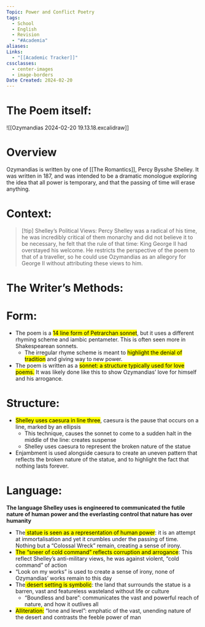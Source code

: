 ```yaml
---
Topic: Power and Conflict Poetry
tags:
  - School
  - English
  - Revision
  - "#Academia"
aliases: 
Links:
  - "[[Academic Tracker]]"
cssclasses:
  - center-images
  - image-borders
Date Created: 2024-02-20
---
```

# The Poem itself: 
![[Ozymandias 2024-02-20 19.13.18.excalidraw]]


# Overview 

Ozymandias is written by one of [[The Romantics]], Percy Bysshe Shelley. It was written in 187, and was intended to be a dramatic monologue exploring the idea that all power is temporary, and that the passing of time will erase anything. 

# Context: 

> [!tip] Shelley’s Political Views:
> Percy Shelley was a radical of his time, he was incredibly critical of them monarchy and did not believe it to be necessary, he felt that the rule of that time: King George II had overstayed his welcome. He restricts the perspective of the poem to that of a traveller, so he could use Ozymandias as an allegory for George II without attributing these views to him. 

# The Writer’s Methods: 

# Form: 

- The poem is a <mark class="hltr-green">14 line form of Petrarchan sonnet</mark>, but it uses a different rhyming scheme and iambic pentameter. This is often seen more in Shakespearean sonnets.
	- The irregular rhyme scheme is meant to <mark class="hltr-purple">highlight the denial of tradition</mark> and giving way to new power.
- The poem is written as a <mark class="hltr-pink">sonnet: a structure typically used for love poems.</mark> It was likely done like this to show Ozymandias’ love for himself and his arrogance. 

# Structure: 

- <mark class="hltr-blue">Shelley uses caesura in line three</mark>, caesura is the pause that occurs on a line, marked by an ellipsis 
	- This technique, causes the sonnet to come to a sudden halt in the middle of the line: creates suspense 
	- Shelley uses caesura to represent the broken nature of the statue 
- Enjambment is used alongside caesura to create an uneven pattern that reflects the broken nature of the statue, and to highlight the fact that nothing lasts forever. 
# Language: 

**The language Shelley uses is engineered to communicated the futile nature of human power and the everlasting control that nature has over humanity**

- The<mark class="hltr-yellow"> statue is seen as a representation of human power</mark>: it is an attempt at immortalisation and yet it crumbles under the passing of time. Nothing but a “Colossal Wreck” remain, creating a sense of irony. 
- <mark class="hltr-red">The “sneer of cold command” reflects corruption and arrogance</mark>: This reflect Shelley’s anti-military views, he was against violent, “cold command” of  action
- “Look on my works” is used to create a sense of irony, none of Ozymandias’ works remain to this day 
- The<mark class="hltr-blue"> desert setting is symbolic</mark>: the land that surrounds the statue is a barren, vast and featureless wasteland without life or culture
	- “Boundless and bare”: communicates the vast and powerful reach of nature, and how it outlives all 
- <mark class="hltr-green">Alliteration:</mark> “lone and level”: emphatic of the vast, unending nature of the desert and contrasts the feeble power of man 
